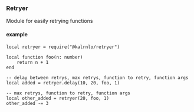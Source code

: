### Retryer

Module for easily retrying functions

#### example
```luau
local retryer = require("@kalrnlo/retryer")

local function foo(n: number)
    return n + 1
end

-- delay between retrys, max retrys, function to retry, function args
local added = retryer.delay(10, 20, foo, 1)

-- max retrys, function to retry, function args
local other_added = retryer(20, foo, 1)
other_added -= 3

```